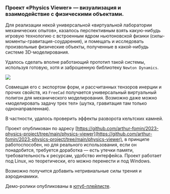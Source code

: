 ### Проект «Physics Viewer» — визуализация и взаимодействие с физическими объектами.

Для реализации некой универсальной «виртуальной лаборатории механических опытов», казалось перспективным взять какую-нибудь игровую технологию с встроенным ядром ньютоновской физики (силы-моменты-гравитация-соударения), и помещать и исследовать произвольные физические объекты, полученные в какой-нибудь системе 3D-моделирования.

Удалось сделать вполне работающий прототип такой системы, используя готовую, хотя и заброшенную библиотеку `Newton Dynamics`.

![](pics/20240101060958.png)

Совмещая его с экспортом форм, и рассчитанных тензоров инерции и прочих свойств, из `FreeCad` получается универсальный виртуальный полигон для механического моделирования. Возможно даже можно «моделировать задачу трех тел» (шутка, гравитация там только однонаправленная).

В частности, удалось проверить эффекты разворота кельтских камней.

Проект опубликован по адресу [https://github.com/arthur-fomin/2023-physics-project/tree/main/physics-viewer](https://github.com/arthur-fomin/2023-physics-project/tree/main/physics-viewer),  в принципе работоспособен, но для реального использования, если он понадобится, требуется доработка — есть утечки памяти, требовательность к ресурсам, удобство интерфейса. Проект работает под Linux, но теоретически, его можно перенести и под Windows. 

Возможно получится добавить нетривиальные силы трения и аэродинамики.

Демо-ролики опубликованы в [ютуб-плейлисте](https://www.youtube.com/watch?v=5oI136IctDM&list=PLVfQfGcVIfiigSfXxD-MqgzntZgi9mT7k&pp=gAQBiAQB).